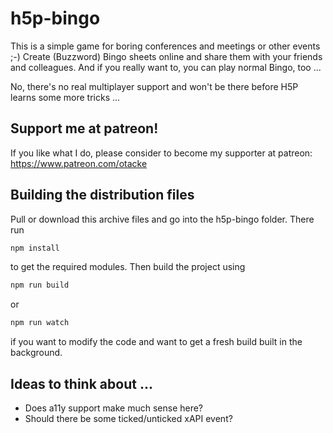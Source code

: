 # h5p-bingo
This is a simple game for boring conferences and meetings or other events ;-) Create (Buzzword) Bingo sheets online and share them with your friends and colleagues. And if you really want to, you can play normal Bingo, too ...

No, there's no real multiplayer support and won't be there before H5P learns
some more tricks ...

## Support me at patreon!
If you like what I do, please consider to become my supporter at patreon: https://www.patreon.com/otacke

## Building the distribution files
Pull or download this archive files and go into the h5p-bingo folder. There run

```bash
npm install
```

to get the required modules. Then build the project using

```bash
npm run build
```

or 

```bash
npm run watch
```

if you want to modify the code and want to get a fresh build built in the background.

## Ideas to think about ...
- Does a11y support make much sense here?
- Should there be some ticked/unticked xAPI event?
